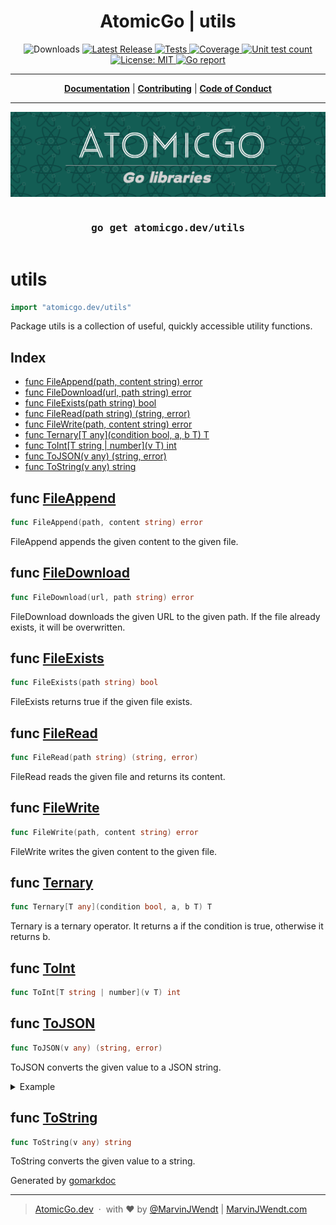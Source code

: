 <h1 align="center">AtomicGo | utils</h1>

<p align="center">
<img src="https://img.shields.io/endpoint?url=https%3A%2F%2Fatomicgo.dev%2Fapi%2Fshields%2Futils&style=flat-square" alt="Downloads">

<a href="https://github.com/atomicgo/utils/releases">
<img src="https://img.shields.io/github/v/release/atomicgo/utils?style=flat-square" alt="Latest Release">
</a>

<a href="https://codecov.io/gh/atomicgo/utils" target="_blank">
<img src="https://img.shields.io/github/actions/workflow/status/atomicgo/utils/go.yml?style=flat-square" alt="Tests">
</a>

<a href="https://codecov.io/gh/atomicgo/utils" target="_blank">
<img src="https://img.shields.io/codecov/c/gh/atomicgo/utils?color=magenta&logo=codecov&style=flat-square" alt="Coverage">
</a>

<a href="https://codecov.io/gh/atomicgo/utils">
<!-- unittestcount:start --><img src="https://img.shields.io/badge/Unit_Tests-0-magenta?style=flat-square" alt="Unit test count"><!-- unittestcount:end -->
</a>

<a href="https://opensource.org/licenses/MIT" target="_blank">
<img src="https://img.shields.io/badge/License-MIT-yellow.svg?style=flat-square" alt="License: MIT">
</a>
  
<a href="https://goreportcard.com/report/github.com/atomicgo/utils" target="_blank">
<img src="https://goreportcard.com/badge/github.com/atomicgo/utils?style=flat-square" alt="Go report">
</a>   

</p>

---

<p align="center">
<strong><a href="https://pkg.go.dev/atomicgo.dev/utils#section-documentation" target="_blank">Documentation</a></strong>
|
<strong><a href="https://github.com/atomicgo/atomicgo/blob/main/CONTRIBUTING.md" target="_blank">Contributing</a></strong>
|
<strong><a href="https://github.com/atomicgo/atomicgo/blob/main/CODE_OF_CONDUCT.md" target="_blank">Code of Conduct</a></strong>
</p>

---

<p align="center">
  <img src="https://raw.githubusercontent.com/atomicgo/atomicgo/main/assets/header.png" alt="AtomicGo">
</p>

<p align="center">
<table>
<tbody>
</tbody>
</table>
</p>
<h3  align="center"><pre>go get atomicgo.dev/utils</pre></h3>
<p align="center">
<table>
<tbody>
</tbody>
</table>
</p>

<!-- gomarkdoc:embed:start -->

<!-- Code generated by gomarkdoc. DO NOT EDIT -->

# utils

```go
import "atomicgo.dev/utils"
```

Package utils is a collection of useful, quickly accessible utility functions.

## Index

- [func FileAppend\(path, content string\) error](<#FileAppend>)
- [func FileDownload\(url, path string\) error](<#FileDownload>)
- [func FileExists\(path string\) bool](<#FileExists>)
- [func FileRead\(path string\) \(string, error\)](<#FileRead>)
- [func FileWrite\(path, content string\) error](<#FileWrite>)
- [func Ternary\[T any\]\(condition bool, a, b T\) T](<#Ternary>)
- [func ToInt\[T string | number\]\(v T\) int](<#ToInt>)
- [func ToJSON\(v any\) \(string, error\)](<#ToJSON>)
- [func ToString\(v any\) string](<#ToString>)


<a name="FileAppend"></a>
## func [FileAppend](<https://github.com/atomicgo/utils/blob/main/utils.go#L90>)

```go
func FileAppend(path, content string) error
```

FileAppend appends the given content to the given file.

<a name="FileDownload"></a>
## func [FileDownload](<https://github.com/atomicgo/utils/blob/main/utils.go#L112>)

```go
func FileDownload(url, path string) error
```

FileDownload downloads the given URL to the given path. If the file already exists, it will be overwritten.

<a name="FileExists"></a>
## func [FileExists](<https://github.com/atomicgo/utils/blob/main/utils.go#L105>)

```go
func FileExists(path string) bool
```

FileExists returns true if the given file exists.

<a name="FileRead"></a>
## func [FileRead](<https://github.com/atomicgo/utils/blob/main/utils.go#L76>)

```go
func FileRead(path string) (string, error)
```

FileRead reads the given file and returns its content.

<a name="FileWrite"></a>
## func [FileWrite](<https://github.com/atomicgo/utils/blob/main/utils.go#L85>)

```go
func FileWrite(path, content string) error
```

FileWrite writes the given content to the given file.

<a name="Ternary"></a>
## func [Ternary](<https://github.com/atomicgo/utils/blob/main/utils.go#L17>)

```go
func Ternary[T any](condition bool, a, b T) T
```

Ternary is a ternary operator. It returns a if the condition is true, otherwise it returns b.

<a name="ToInt"></a>
## func [ToInt](<https://github.com/atomicgo/utils/blob/main/utils.go#L40>)

```go
func ToInt[T string | number](v T) int
```



<a name="ToJSON"></a>
## func [ToJSON](<https://github.com/atomicgo/utils/blob/main/utils.go#L27>)

```go
func ToJSON(v any) (string, error)
```

ToJSON converts the given value to a JSON string.

<details><summary>Example</summary>
<p>



```go
package main

import (
	"atomicgo.dev/utils"
	"fmt"
)

type Person struct {
	Name string
	Age  int
}

func main() {
	var person = Person{"John Doe", 42}

	fmt.Println(utils.ToJSON(person))
}
```

</p>
</details>

<a name="ToString"></a>
## func [ToString](<https://github.com/atomicgo/utils/blob/main/utils.go#L36>)

```go
func ToString(v any) string
```

ToString converts the given value to a string.

Generated by [gomarkdoc](<https://github.com/princjef/gomarkdoc>)


<!-- gomarkdoc:embed:end -->

---

> [AtomicGo.dev](https://atomicgo.dev) &nbsp;&middot;&nbsp;
> with ❤️ by [@MarvinJWendt](https://github.com/MarvinJWendt) |
> [MarvinJWendt.com](https://marvinjwendt.com)
